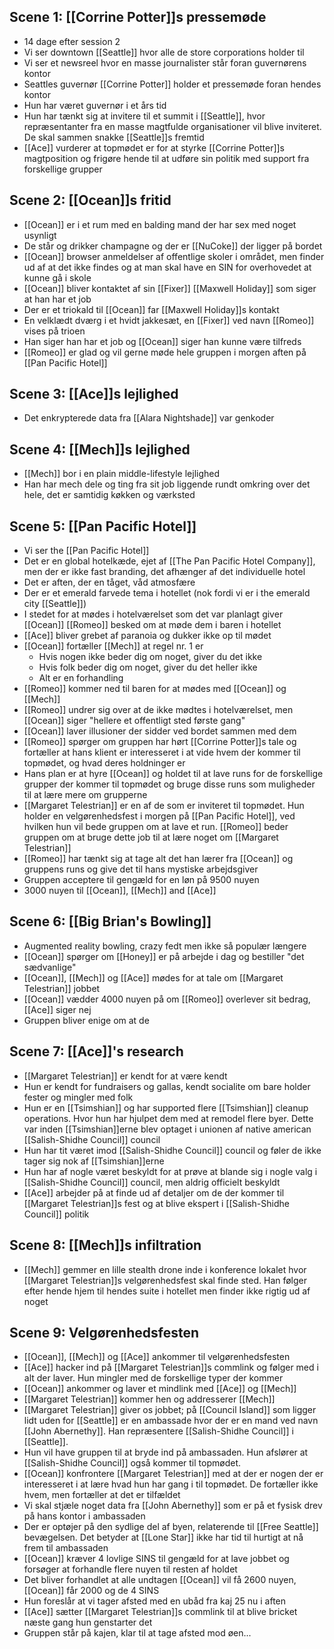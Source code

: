 ## Scene 1: [[Corrine Potter]]s pressemøde

- 14 dage efter session 2
- Vi ser downtown [[Seattle]] hvor alle de store corporations holder til
- Vi ser et newsreel hvor en masse journalister står foran guvernørens kontor
- Seattles guvernør [[Corrine Potter]] holder et pressemøde foran hendes kontor
- Hun har været guvernør i et års tid
- Hun har tænkt sig at invitere til et summit i [[Seattle]], hvor repræsentanter fra en masse magtfulde organisationer vil blive inviteret. De skal sammen snakke [[Seattle]]s fremtid
- [[Ace]] vurderer at topmødet er for at styrke [[Corrine Potter]]s magtposition og frigøre hende til at udføre sin politik med support fra forskellige grupper

## Scene 2: [[Ocean]]s fritid

- [[Ocean]] er i et rum med en balding mand der har sex med noget usynligt
- De står og drikker champagne og der er [[NuCoke]] der ligger på bordet
- [[Ocean]] browser anmeldelser af offentlige skoler i området, men finder ud af at det ikke findes og at man skal have en SIN for overhovedet at kunne gå i skole
- [[Ocean]] bliver kontaktet af sin [[Fixer]] [[Maxwell Holiday]] som siger at han har et job
- Der er et triokald til [[Ocean]] far [[Maxwell Holiday]]s kontakt
- En velklædt dværg i et hvidt jakkesæt, en [[Fixer]] ved navn [[Romeo]] vises på trioen
- Han siger han har et job og [[Ocean]] siger han kunne være tilfreds
- [[Romeo]] er glad og vil gerne møde hele gruppen i morgen aften på [[Pan Pacific Hotel]]

## Scene 3: [[Ace]]s lejlighed

- Det enkrypterede data fra [[Alara Nightshade]] var genkoder

## Scene 4: [[Mech]]s lejlighed

- [[Mech]] bor i en plain middle-lifestyle lejlighed
- Han har mech dele og ting fra sit job liggende rundt omkring over det hele, det er samtidig køkken og værksted

## Scene 5: [[Pan Pacific Hotel]]

- Vi ser the [[Pan Pacific Hotel]]
- Det er en global hotelkæde, ejet af [[The Pan Pacific Hotel Company]], men der er ikke fast branding, det afhænger af det individuelle hotel
- Det er aften, der en tåget, våd atmosfære
- Der er et emerald farvede tema i hotellet (nok fordi vi er i the emerald city [[Seattle]])
- I stedet for at mødes i hotelværelset som det var planlagt giver [[Ocean]] [[Romeo]] besked om at møde dem i baren i hotellet
- [[Ace]] bliver grebet af paranoia og dukker ikke op til mødet
- [[Ocean]] fortæller [[Mech]] at regel nr. 1 er
    - Hvis nogen ikke beder dig om noget, giver du det ikke
    - Hvis folk beder dig om noget, giver du det heller ikke
    - Alt er en forhandling
- [[Romeo]] kommer ned til baren for at mødes med [[Ocean]] og [[Mech]]
- [[Romeo]] undrer sig over at de ikke mødtes i hotelværelset, men [[Ocean]] siger "hellere et offentligt sted første gang"
- [[Ocean]] laver illusioner der sidder ved bordet sammen med dem
- [[Romeo]] spørger om gruppen har hørt [[Corrine Potter]]s tale og fortæller at hans klient er interesseret i at vide hvem der kommer til topmødet, og hvad deres holdninger er
- Hans plan er at hyre [[Ocean]] og holdet til at lave runs for de forskellige grupper der kommer til topmødet og bruge disse runs som muligheder til at lære mere om grupperne
- [[Margaret Telestrian]] er en af de som er inviteret til topmødet. Hun holder en velgørenhedsfest i morgen på [[Pan Pacific Hotel]], ved hvilken hun vil bede gruppen om at lave et run. [[Romeo]] beder gruppen om at bruge dette job til at lære noget om [[Margaret Telestrian]]
- [[Romeo]] har tænkt sig at tage alt det han lærer fra [[Ocean]] og gruppens runs og give det til hans mystiske arbejdsgiver
- Gruppen acceptere til gengæld for en løn på 9500 nuyen
- 3000 nuyen til [[Ocean]], [[Mech]] and [[Ace]]

## Scene 6: [[Big Brian's Bowling]]

- Augmented reality bowling, crazy fedt men ikke så populær længere
- [[Ocean]] spørger om [[Honey]] er på arbejde i dag og bestiller "det sædvanlige"
- [[Ocean]], [[Mech]] og [[Ace]] mødes for at tale om [[Margaret Telestrian]] jobbet
- [[Ocean]] vædder 4000 nuyen på om [[Romeo]] overlever sit bedrag, [[Ace]] siger nej
- Gruppen bliver enige om at de

## Scene 7: [[Ace]]'s research

- [[Margaret Telestrian]] er kendt for at være kendt
- Hun er kendt for fundraisers og gallas, kendt socialite om bare holder fester og mingler med folk
- Hun er en [[Tsimshian]] og har supported flere [[Tsimshian]] cleanup operations. Hvor hun har hjulpet dem med at remodel flere byer. Dette var inden [[Tsimshian]]erne blev optaget i unionen af native american [[Salish-Shidhe Council]] council
- Hun har tit været imod [[Salish-Shidhe Council]] council og føler de ikke tager sig nok af [[Tsimshian]]erne
- Hun har af nogle været beskyldt for at prøve at blande sig i nogle valg i [[Salish-Shidhe Council]] council, men aldrig officielt beskyldt
- [[Ace]] arbejder på at finde ud af detaljer om de der kommer til [[Margaret Telestrian]]s fest og at blive ekspert i [[Salish-Shidhe Council]] politik

## Scene 8: [[Mech]]s infiltration

- [[Mech]] gemmer en lille stealth drone inde i konference lokalet hvor [[Margaret Telestrian]]s velgørenhedsfest skal finde sted. Han følger efter hende hjem til hendes suite i hotellet men finder ikke rigtig ud af noget

## Scene 9: Velgørenhedsfesten

- [[Ocean]], [[Mech]] og [[Ace]] ankommer til velgørenhedsfesten
- [[Ace]] hacker ind på [[Margaret Telestrian]]s commlink og følger med i alt der laver. Hun mingler med de forskellige typer der kommer
- [[Ocean]] ankommer og laver et mindlink med [[Ace]] og [[Mech]]
- [[Margaret Telestrian]] kommer hen og addresserer [[Mech]]
- [[Margaret Telestrian]] giver os jobbet; på [[Council Island]] som ligger lidt uden for [[Seattle]] er en ambassade hvor der er en mand ved navn [[John Abernethy]]. Han repræsentere [[Salish-Shidhe Council]] i [[Seattle]].
- Hun vil have gruppen til at bryde ind på ambassaden. Hun afslører at [[Salish-Shidhe Council]] også kommer til topmødet.
- [[Ocean]] konfrontere [[Margaret Telestrian]] med at der er nogen der er interesseret i at lære hvad hun har gang i til topmødet. De fortæller ikke hvem, men fortæller at det er tilfældet
- Vi skal stjæle noget data fra [[John Abernethy]] som er på et fysisk drev på hans kontor i ambassaden
- Der er optøjer på den sydlige del af byen, relaterende til [[Free Seattle]] bevægelsen. Det betyder at [[Lone Star]] ikke har tid til hurtigt at nå frem til ambassaden
- [[Ocean]] kræver 4 lovlige SINS til gengæld for at lave jobbet og forsøger at forhandle flere nuyen til resten af holdet
- Det bliver forhandlet at alle undtagen [[Ocean]] vil få 2600 nuyen, [[Ocean]] får 2000 og de 4 SINS
- Hun foreslår at vi tager afsted med en ubåd fra kaj 25 nu i aften
- [[Ace]] sætter [[Margaret Telestrian]]s commlink til at blive bricket næste gang hun genstarter det
- Gruppen står på kajen, klar til at tage afsted mod øen...
